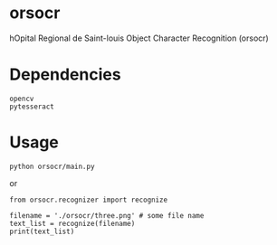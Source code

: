 # orsocr

hOpital Regional de Saint-louis Object Character Recognition (orsocr)

# Dependencies

    opencv
    pytesseract

# Usage

    python orsocr/main.py

or

    from orsocr.recognizer import recognize

    filename = './orsocr/three.png' # some file name
    text_list = recognize(filename)
    print(text_list)
